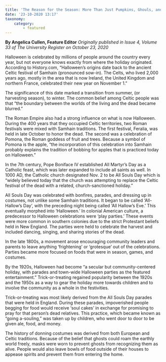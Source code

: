 ```yaml
---
title: 'The Reason for the Season: More Than Just Pumpkins, Ghouls, and Candy'
date: '23-10-2020 13:17'
taxonomy:
    category:
        - featured
---
```


**By Angelica Cullen, Feature Editor** _Originally published in Issue 4, Volume 33 of The University Register on October 23, 2020_

Halloween is celebrated by millions of people around the country every year, but not everyone knows exactly from where the holiday originated. According to History.com, “Halloween’s origins date back to the ancient Celtic festival of Samhain (pronounced sow-in). The Celts, who lived 2,000 years ago, mostly in the area that is now Ireland, the United Kingdom and northern France, celebrated their new year on November 1.”

The significance of this date marked a transition from summer, (or harvesting season), to winter. The common belief among Celtic people was that “the boundary between the worlds of the living and the dead became blurred.”

The Roman Empire also had a strong influence on what is now Halloween. During the 400 years that they occupied Celtic territories, two Roman festivals were mixed with Samhain traditions. The first festival, Feralia, was held in late October to honor the dead. The second was a celebration of Pomona, the Roman goddess of fruit and trees. Because a symbol of Pomona is the apple, “the incorporation of this celebration into Samhain probably explains the tradition of bobbing for apples that is practiced today on Halloween.”

In the 7th century, Pope Boniface IV established All Martyr’s Day as a Catholic feast, which was later expanded to include all saints as well. In 1000 AD, the Catholic church designated Nov. 2 to be All Souls Day which is “widely believed today that the church was attempting to replace the Celtic festival of the dead with a related, church-sanctioned holiday.”

All Souls Day was celebrated with bonfires, parades, and dressing up in costumes, not unlike some Samhain traditions. It began to be called ‘All-Hallow’s Day’, with the preceding night being called ‘All Hallow’s Eve.’ This eventually morphed into ‘Halloween.’ In colonial American culture, a predecessor to Halloween celebrations were ‘play parties.’ These events were more common in southern colonies due to the strict Protestant beliefs held in New England. The parties were held to celebrate the harvest and included dancing, singing, and sharing stories of the dead. 

In the late 1800s, a movement arose encouraging community leaders and parents to leave anything ‘frightening’ or ‘grotesque’ out of the celebrations. Parties became more focused on foods that were in season, games, and costumes.

By the 1920s, Halloween had become “a secular but community-centered holiday, with parades and town-wide Halloween parties as the featured entertainment.” Trick-or-treating regained popularity between the 1920s and the 1950s as a way to gear the holiday more towards children and to involve the community as a whole in the festivities.

Trick-or-treating was most likely derived from the All Souls Day parades that were held in England. During these parades, impoverished people begging for food would receive ‘soul cakes’ in exchange for promising to pray for that person’s dead relatives. This practice, which became known as “going a-souling,” was taken up by children, who went door to door to be given ale, food, and money.

The history of donning costumes was derived from both European and Celtic traditions. Because of the belief that ghosts could roam the earthly world freely, masks were worn to prevent ghosts from recognizing them as alive. People would also leave bowls of food outside of their houses to appease spirits and prevent them from entering the home.